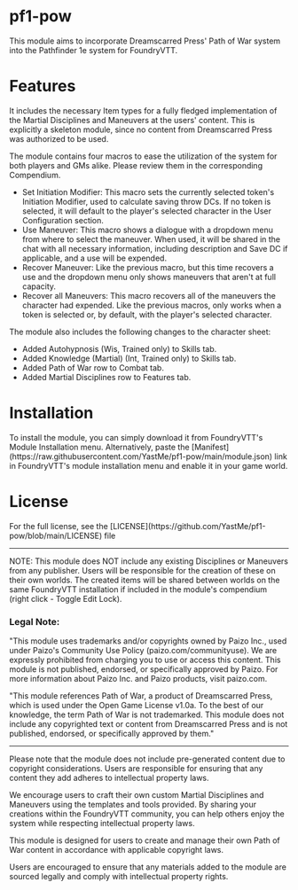 # pf1-pow
This module aims to incorporate Dreamscarred Press' Path of War system into the Pathfinder 1e system for FoundryVTT.

<h1>Features</h1>
It includes the necessary Item types for a fully fledged implementation of the Martial Disciplines and Maneuvers at the users' content. This is explicitly a skeleton module, since no content from Dreamscarred Press was authorized to be used.

The module contains four macros to ease the utilization of the system for both players and GMs alike. Please review them in the corresponding Compendium.

 - Set Initiation Modifier: This macro sets the currently selected token's Initiation Modifier, used to calculate saving throw DCs. If no token is selected, it will default to the player's selected character in the User Configuration section.
 - Use Maneuver: This macro shows a dialogue with a dropdown menu from where to select the maneuver. When used, it will be shared in the chat with all necessary information, including description and Save DC if applicable, and a use will be expended.
 - Recover Maneuver: Like the previous macro, but this time recovers a use and the dropdown menu only shows maneuvers that aren't at full capacity.
 - Recover all Maneuvers: This macro recovers all of the maneuvers the character had expended. Like the previous macros, only works when a token is selected or, by default, with the player's selected character.

The module also includes the following changes to the character sheet:
 - Added Autohypnosis (Wis, Trained only) to Skills tab.
 - Added Knowledge (Martial) (Int, Trained only) to Skills tab.
 - Added Path of War row to Combat tab.
 - Added Martial Disciplines row to Features tab.

<h1>Installation</h1>
To install the module, you can simply download it from FoundryVTT's Module Installation menu. Alternatively, paste the [Manifest](https://raw.githubusercontent.com/YastMe/pf1-pow/main/module.json) link in FoundryVTT's module installation menu and enable it in your game world.
<h1>License</h1>
For the full license, see the [LICENSE](https://github.com/YastMe/pf1-pow/blob/main/LICENSE) file
<hr>
NOTE: This module does NOT include any existing Disciplines or Maneuvers from any publisher. Users will be responsible for the creation of these on their own worlds. The created items will be shared between worlds on the same FoundryVTT installation if included in the module's compendium (right click - Toggle Edit Lock).
<h3>Legal Note:</h3>
"This module uses trademarks and/or copyrights owned by Paizo Inc., used under Paizo's Community Use Policy (paizo.com/communityuse). We are expressly prohibited from charging you to use or access this content. This module is not published, endorsed, or specifically approved by Paizo. For more information about Paizo Inc. and Paizo products, visit paizo.com.

"This module references Path of War, a product of Dreamscarred Press, which is used under the Open Game License v1.0a. To the best of our knowledge, the term Path of War is not trademarked. This module does not include any copyrighted text or content from Dreamscarred Press and is not published, endorsed, or specifically approved by them."
<hr>
Please note that the module does not include pre-generated content due to copyright considerations. Users are responsible for ensuring that any content they add adheres to intellectual property laws. 

We encourage users to craft their own custom Martial Disciplines and Maneuvers using the templates and tools provided. By sharing your creations within the FoundryVTT community, you can help others enjoy the system while respecting intellectual property laws.

This module is designed for users to create and manage their own Path of War content in accordance with applicable copyright laws.

Users are encouraged to ensure that any materials added to the module are sourced legally and comply with intellectual property rights.
